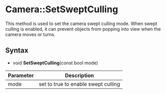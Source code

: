 # Camera::SetSweptCulling

This method is used to set the camera swept culling mode. When swept culling is enabled, it can prevent objects from popping into view when the camera moves or turns.

## Syntax

- void **SetSweptCulling**(const bool mode)

| Parameter | Description |
|---|---|
| mode | set to true to enable swept culling |
